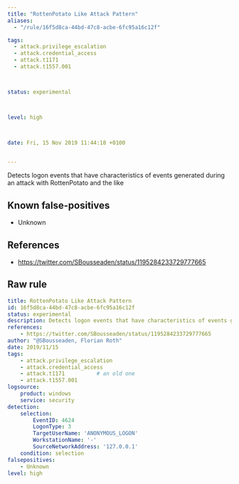 ```yaml
---
title: "RottenPotato Like Attack Pattern"
aliases:
  - "/rule/16f5d8ca-44bd-47c8-acbe-6fc95a16c12f"

tags:
  - attack.privilege_escalation
  - attack.credential_access
  - attack.t1171
  - attack.t1557.001



status: experimental



level: high



date: Fri, 15 Nov 2019 11:44:18 +0100


---
```


Detects logon events that have characteristics of events generated during an attack with RottenPotato and the like

<!--more-->


## Known false-positives

* Unknown



## References

* https://twitter.com/SBousseaden/status/1195284233729777665


## Raw rule
```yaml
title: RottenPotato Like Attack Pattern
id: 16f5d8ca-44bd-47c8-acbe-6fc95a16c12f
status: experimental
description: Detects logon events that have characteristics of events generated during an attack with RottenPotato and the like
references:
    - https://twitter.com/SBousseaden/status/1195284233729777665
author: "@SBousseaden, Florian Roth"
date: 2019/11/15
tags:
    - attack.privilege_escalation
    - attack.credential_access
    - attack.t1171          # an old one
    - attack.t1557.001
logsource:
    product: windows
    service: security
detection:
    selection:
        EventID: 4624
        LogonType: 3
        TargetUserName: 'ANONYMOUS_LOGON'
        WorkstationName: '-'
        SourceNetworkAddress: '127.0.0.1'
    condition: selection
falsepositives:
    - Unknown
level: high

```
